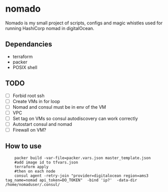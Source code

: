 # nomado
Nomado is my small project of scripts, configs and magic whistles used for running HashiCorp nomad in digitalOcean.

## Dependancies
- terraform
- packer
- POSIX shell

## TODO
- [ ] Forbid root ssh
- [ ] Create VMs in for loop
- [ ] Nomad and consul must be in env of the VM
- [ ] VPC
- [ ] Set tag on VMs so consul autodiscovery can work correctly
- [ ] Autostart consul and nomad
- [ ] Firewall on VM?

## How to use
```
    packer build -var-file=packer.vars.json master_template.json
    #add image id to tfvars.json
    terraform apply
    #then on each node
    consul agent -retry-join "provider=digitalocean region=ams3 tag_name=nomad api_token=DO_TOKEN"  -bind 'ip?'  -data-dir /home/nomaduser/.consul/
```